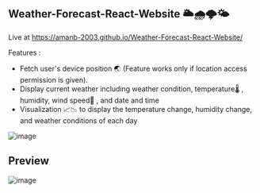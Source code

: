 ## Weather-Forecast-React-Website 🌥🌧🌩🌤

Live at https://amanb-2003.github.io/Weather-Forecast-React-Website/

Features :
- Fetch user's device position 🌏 (Feature works only if location access permission is given).
- Display current weather including weather condition, temperature🌡 , humidity, wind speed💨 , and date and time
- Visualization 📈📉 to display the temperature change, humidity change, and weather conditions of each day

![image](https://user-images.githubusercontent.com/90694309/174871798-b18dd17f-1968-4a06-9d48-b22cb63dd8fa.png)

## Preview
![image](https://user-images.githubusercontent.com/90694309/174871942-51ca404e-c4c5-4078-83ce-f80f0f8ef0e9.png)


